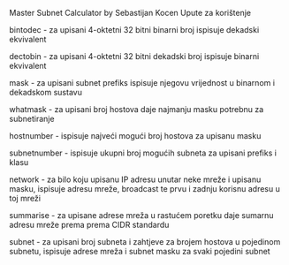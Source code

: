 Master Subnet Calculator by Sebastijan Kocen 
Upute za korištenje

bintodec - za upisani 4-oktetni 32 bitni binarni broj
ispisuje dekadski ekvivalent

dectobin - za upisani 4-oktetni 32 bitni dekadski broj
ispisuje binarni ekvivalent

mask - za upisani subnet prefiks ispisuje njegovu vrijednost
u binarnom i dekadskom sustavu

whatmask - za upisani broj hostova daje najmanju masku
potrebnu za subnetiranje

hostnumber - ispisuje najveći mogući broj hostova za
upisanu masku

subnetnumber - ispisuje ukupni broj mogućih subneta za upisani
prefiks i klasu

network - za bilo koju upisanu IP adresu unutar neke mreže
i upisanu masku, ispisuje adresu mreže, broadcast te prvu
i zadnju korisnu adresu u toj mreži

summarise - za upisane adrese mreža u rastućem poretku
daje sumarnu adresu mreže prema prema CIDR standardu

subnet - za upisani broj subneta i zahtjeve za brojem hostova
u pojedinom subnetu, ispisuje adrese mreža i subnet masku za
svaki pojedini subnet
